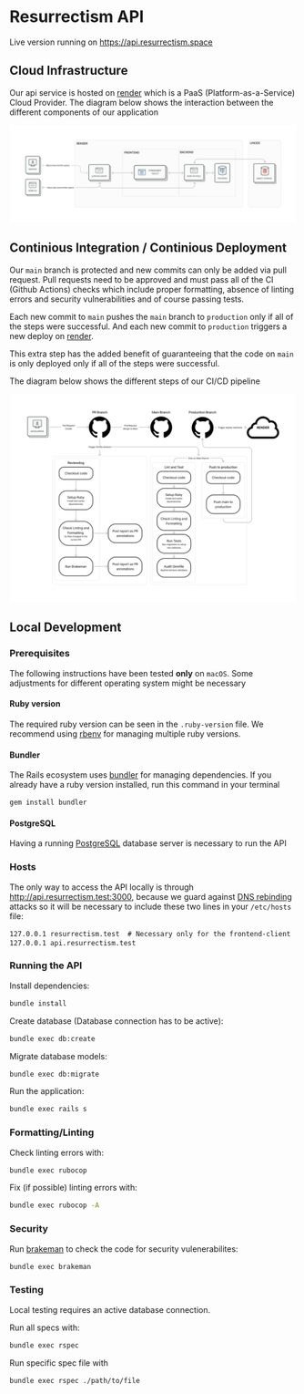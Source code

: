 # Resurrectism API

Live version running on https://api.resurrectism.space

## Cloud Infrastructure

Our api service is hosted on [render](https://render.com/) which is a PaaS (Platform-as-a-Service) Cloud Provider. The diagram below shows the interaction between the different components of our application

![Cloud Infrastructure](./cloud_Infrastructure.png)

## Continious Integration / Continious Deployment

Our `main` branch is protected and new commits can only be added via pull request. Pull requests need to be approved and must pass all of the CI (Github Actions) checks which include proper formatting, absence of linting errors and security vulnerabilities and of course passing tests.

Each new commit to `main` pushes the `main` branch to `production` only if all of the steps were successful. And each new commit to `production` triggers a new deploy on [render](https://render.com/).

This extra step has the added benefit of guaranteeing that the code on `main` is only deployed only if all of the steps were successful.

The diagram below shows the different steps of our CI/CD pipeline

![CI CD](./API_CI_CD.png)

## Local Development

### Prerequisites

The following instructions have been tested  **only** on `macOS`. Some adjustments for different operating system might be necessary

#### Ruby version
The required ruby version can be seen in the `.ruby-version` file. We recommend using [rbenv](https://github.com/rbenv/rbenv) for managing multiple ruby versions.

#### Bundler
The Rails ecosystem uses [bundler](https://bundler.io/) for managing dependencies. If you already have a ruby version installed, run this command in your terminal
```sh
gem install bundler
```

#### PostgreSQL
Having a running [PostgreSQL](https://www.postgresql.org/) database server is necessary to run the API

### Hosts
The only way to access the API locally is through http://api.resurrectism.test:3000, because we guard against [DNS rebinding](https://en.wikipedia.org/wiki/DNS_rebinding) attacks so it will be necessary to include these two lines in your `/etc/hosts` file:
```
127.0.0.1 resurrectism.test  # Necessary only for the frontend-client
127.0.0.1 api.resurrectism.test
```

### Running the API

Install dependencies:
```sh
bundle install
```

Create database (Database connection has to be active):
```sh
bundle exec db:create
```

Migrate database models:
```sh
bundle exec db:migrate
```

Run the application:
```sh
bundle exec rails s
```

### Formatting/Linting

Check linting errors with:
```sh
bundle exec rubocop
```

Fix (if possible) linting errors with:
```sh
bundle exec rubocop -A
```

### Security

Run [brakeman](https://github.com/presidentbeef/brakeman) to check
the code for security vulenerabilites:
```sh
bundle exec brakeman
```

### Testing

Local testing requires an active database connection.

Run all specs with:
```sh
bundle exec rspec
```

Run specific spec file with
```sh
bundle exec rspec ./path/to/file
```
